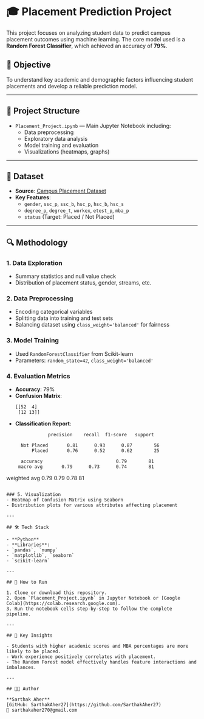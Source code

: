 # 🎓 Placement Prediction Project

This project focuses on analyzing student data to predict campus placement outcomes using machine learning. The core model used is a **Random Forest Classifier**, which achieved an accuracy of **79%**.

## 🧠 Objective

To understand key academic and demographic factors influencing student placements and develop a reliable prediction model.

---

## 📁 Project Structure

- `Placement_Project.ipynb` — Main Jupyter Notebook including:
  - Data preprocessing
  - Exploratory data analysis
  - Model training and evaluation
  - Visualizations (heatmaps, graphs)

---

## 📂 Dataset

- **Source**: [Campus Placement Dataset](https://www.kaggle.com/datasets/benroshan/factors-affecting-campus-placement)
- **Key Features**:
  - `gender`, `ssc_p`, `ssc_b`, `hsc_p`, `hsc_b`, `hsc_s`
  - `degree_p`, `degree_t`, `workex`, `etest_p`, `mba_p`
  - `status` (Target: Placed / Not Placed)

---

## 🔍 Methodology

### 1. Data Exploration
- Summary statistics and null value check
- Distribution of placement status, gender, streams, etc.

### 2. Data Preprocessing
- Encoding categorical variables
- Splitting data into training and test sets
- Balancing dataset using `class_weight='balanced'` for fairness

### 3. Model Training
- Used `RandomForestClassifier` from Scikit-learn
- Parameters: `random_state=42`, `class_weight='balanced'`

### 4. Evaluation Metrics
- **Accuracy**: 79%
- **Confusion Matrix**:
  ```
  [[52  4]
   [12 13]]
  ```
- **Classification Report**:
  ```
              precision    recall  f1-score   support

    Not Placed       0.81      0.93      0.87        56
        Placed       0.76      0.52      0.62        25

    accuracy                           0.79        81
   macro avg       0.79      0.73      0.74        81
weighted avg       0.79      0.79      0.78        81
  ```

### 5. Visualization
- Heatmap of Confusion Matrix using Seaborn
- Distribution plots for various attributes affecting placement

---

## 🛠️ Tech Stack

- **Python**
- **Libraries**:
  - `pandas`, `numpy`
  - `matplotlib`, `seaborn`
  - `scikit-learn`

---

## 🚀 How to Run

1. Clone or download this repository.
2. Open `Placement_Project.ipynb` in Jupyter Notebook or [Google Colab](https://colab.research.google.com).
3. Run the notebook cells step-by-step to follow the complete pipeline.

---

## 📌 Key Insights

- Students with higher academic scores and MBA percentages are more likely to be placed.
- Work experience positively correlates with placement.
- The Random Forest model effectively handles feature interactions and imbalances.

---

## 👨‍💻 Author

**Sarthak Aher**  
[GitHub: SarthakAher27](https://github.com/SarthakAher27)  
📧 sarthakaher270@gmail.com
